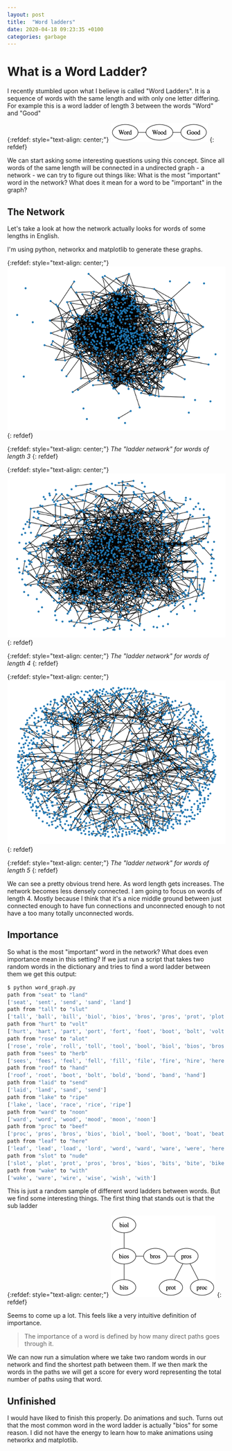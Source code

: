 ```yaml
---
layout: post
title:  "Word ladders"
date: 2020-04-18 09:23:35 +0100
categories: garbage
---
```


# What is a Word Ladder?

I recently stumbled upon what I believe is called "Word Ladders". It is a
sequence of words with the same length and with only one letter differing. For
example this is a word ladder of length 3 between the words "Word" and "Good"

{:refdef: style="text-align: center;"}
![Basic word ladder](/assets/images/basic_word_ladder.png)
{: refdef}

We can start asking some interesting questions using this concept. Since all
words of the same length will be connected in a undirected graph - a network -
we can try to figure out things like: What is the most "important" word in the
network? What does it mean for a word to be "important" in the graph?

## The Network

Let's take a look at how the network actually looks for words of some lengths
in English.

I'm using python, networkx and matplotlib to generate these graphs.


{:refdef: style="text-align: center;"}
![words of length 3](/assets/images/3words.png)
{: refdef}

{:refdef: style="text-align: center;"}
*The "ladder network" for words of length 3*
{: refdef}


{:refdef: style="text-align: center;"}
![words of length 4](/assets/images/4words.png)
{: refdef}

{:refdef: style="text-align: center;"}
*The "ladder network" for words of length 4*
{: refdef}

{:refdef: style="text-align: center;"}
![words of length 5](/assets/images/5words.png)
{: refdef}

{:refdef: style="text-align: center;"}
*The "ladder network" for words of length 5*
{: refdef}

We can see a pretty obvious trend here. As word length gets increases. The
network becomes less densely connected. I am going to focus on words of
length 4. Mostly because I think that it's a nice middle ground between just
connected enough to have fun connections and unconnected enough to not have a
too many totally unconnected words.

## Importance

So what is the most "important" word in the network? What does even importance
mean in this setting? If we just run a script that takes two random words in
the dictionary and tries to find a word ladder between them we get this output:

```bash
$ python word_graph.py
path from "seat" to "land"
['seat', 'sent', 'send', 'sand', 'land']
path from "tall" to "slut"
['tall', 'ball', 'bill', 'biol', 'bios', 'bros', 'pros', 'prot', 'plot', 'slot', 'slut']
path from "hurt" to "volt"
['hurt', 'hart', 'part', 'port', 'fort', 'foot', 'boot', 'bolt', 'volt']
path from "rose" to "alot"
['rose', 'role', 'roll', 'toll', 'tool', 'bool', 'biol', 'bios', 'bros', 'pros', 'prot', 'plot', 'alot']
path from "sees" to "herb"
['sees', 'fees', 'feel', 'fell', 'fill', 'file', 'fire', 'hire', 'here', 'herb']
path from "roof" to "hand"
['roof', 'root', 'boot', 'bolt', 'bold', 'bond', 'band', 'hand']
path from "laid" to "send"
['laid', 'land', 'sand', 'send']
path from "lake" to "ripe"
['lake', 'lace', 'race', 'rice', 'ripe']
path from "ward" to "noon"
['ward', 'word', 'wood', 'mood', 'moon', 'noon']
path from "proc" to "beef"
['proc', 'pros', 'bros', 'bios', 'biol', 'bool', 'boot', 'boat', 'beat', 'bear', 'beer', 'beef']
path from "leaf" to "here"
['leaf', 'lead', 'load', 'lord', 'word', 'ward', 'ware', 'were', 'here']
path from "slot" to "nude"
['slot', 'plot', 'prot', 'pros', 'bros', 'bios', 'bits', 'bite', 'bike', 'nike', 'nuke', 'nude']
path from "wake" to "with"
['wake', 'ware', 'wire', 'wise', 'wish', 'with']
```

This is just a random sample of different word ladders between words. But we
find some interesting things. The first thing that stands out is that the sub
ladder

{:refdef: style="text-align: center;"}
![Common word ladder](/assets/images/common_word_ladder.png)
{: refdef}

Seems to come up a lot. This feels like a very intuitive definition of
importance.

> The importance of a word is defined by how many direct paths goes through
> it.

We can now run a simulation where we take two random words in our network and
find the shortest path between them. If we then mark the words in the paths
we will get a score for every word representing the total number of paths using
that word.

## Unfinished

I would have liked to finish this properly. Do animations and such. Turns
out that the most common word in the word ladder is actually "bios" for some
reason. I did not have the energy to learn how to make animations using
networkx and matplotlib.
